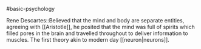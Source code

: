#basic-psychology

Rene Descartes::Believed that the mind and body are separate entities, agreeing with [[Aristotle]], he posited that the mind was full of spirits which filled pores in the brain and travelled throughout to deliver information to muscles. The first theory akin to modern day [[neuron|neurons]].